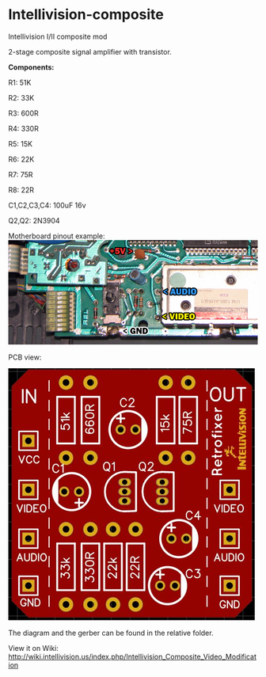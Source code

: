 # Intellivision-composite
Intellivision I/II composite mod

2-stage composite signal amplifier with transistor.

**Components:**

R1: 51K

R2: 33K

R3: 600R

R4: 330R

R5: 15K

R6: 22K

R7: 75R

R8: 22R

C1,C2,C3,C4: 100uF 16v

Q2,Q2: 2N3904


Motherboard pinout example:
![alt text](https://github.com/zeus074/Intellivision-composite/blob/main/intellivision-point.jpg)

PCB view:

![alt text](https://github.com/zeus074/Intellivision-composite/blob/main/pcb.jpg)

The diagram and the gerber can be found in the relative folder.

View it on Wiki: http://wiki.intellivision.us/index.php/Intellivision_Composite_Video_Modification
